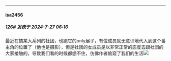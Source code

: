 ﻿
*****

####  isa2456  
##### 126#       发表于 2024-7-27 06:16

最近在搞某大系列的社团，也跑它的only展子，有位成员就无意识地代入到这个番主角的位置了（他也是摄影），但是社团的女成员是以非常正常的态度去跟社团的大家接触的，导致我们看的时候都绷不住，仿佛作者偷窥了我们的生活<img src="https://static.saraba1st.com/image/smiley/face2017/037.png" referrerpolicy="no-referrer">

